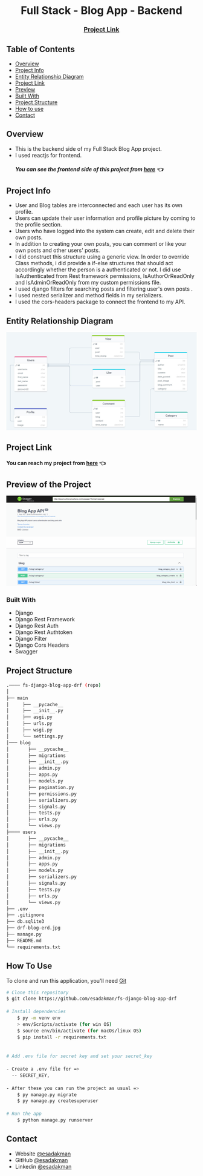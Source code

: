 <h1 align="center">Full Stack - Blog App - Backend</h1>

<div align="center">
  <h3>
    <a href="http://desad.pythonanywhere.com/">
      Project Link
    </a>
  </h3>
</div>

<!-- TABLE OF CONTENTS -->

## Table of Contents

- [Overview](#overview)
- [Project Info](#projectinfo)
- [Entity Relationship Diagram](#entity-relationship-diagram)
- [Project Link](#project-link)
- [Preview](#preview-of-the-project)
- [Built With](#built-with)
- [Project Structure](#project-structure)
- [How to use](#how-to-use)
- [Contact](#contact)

## Overview

- This is the backend side of my Full Stack Blog App project.
- I used reactjs for frontend.
  ##### You can see the frontend side of this project from [here](https://github.com/esadakman/fs-reactjs-blog-app) 👈

## Project Info

<ul>
    <li>User and Blog tables are interconnected and each user has its own profile.</li>
    <li>Users can update their user information and profile picture by coming to the profile section.</li>
    <li>Users who have logged into the system can create, edit and delete their own posts.</li>
    <li>In addition to creating your own posts, you can comment or like your own posts and other users' posts.</li> 
    <li>I did construct this structure using a generic view. In order to override Class methods, i did provide a if-else structures that should act accordingly whether the person is a authenticated or not. I did use IsAuthenticated from Rest framework permissions, IsAuthorOrReadOnly and IsAdminOrReadOnly from my custom permissions file.</li>
    <li>I used django filters for searching posts and filtering user's own posts .</li>
    <li>I used nested serializer and method fields in my serializers.</li>
    <li>I used the cors-headers package to connect the frontend to my API.</li>
</ul> 

<!-- ERD -->

## Entity Relationship Diagram

<img src="./drf-blog-erd.jpg" alt="erd" />

 <!-- OVERVIEW -->

## Project Link

#### You can reach my project from [here](http://desad.pythonanywhere.com/) 👈

## Preview of the Project

<img src="./blog-api-gif.gif" alt="erd" />

### Built With

<!-- This section should list any major frameworks that you built your project using. Here are a few examples.-->

- Django
- Django Rest Framework
- Django Rest Auth
- Django Rest Authtoken
- Django Filter
- Django Cors Headers
- Swagger

## Project Structure

```bash
.──── fs-django-blog-app-drf (repo)
│
├── main
│     ├── __pycache__
│     ├── __init__.py
│     ├── asgi.py
│     ├── urls.py
│     ├── wsgi.py
│     └── settings.py
│─── blog
│       ├── __pycache__
│       ├── migrations
│       ├── __init__.py
│       ├── admin.py
│       ├── apps.py
│       ├── models.py
│       ├── pagination.py
│       ├── permissions.py
│       ├── serializers.py
│       ├── signals.py
│       ├── tests.py
│       ├── urls.py
│       └── views.py
├──── users
│       ├── __pycache__
│       ├── migrations
│       ├── __init__.py
│       ├── admin.py
│       ├── apps.py
│       ├── models.py
│       ├── serializers.py
│       ├── signals.py
│       ├── tests.py
│       ├── urls.py
│       └── views.py
├── .env
├── .gitignore
├── db.sqlite3
├── drf-blog-erd.jpg
├── manage.py 
├── README.md 
└── requirements.txt

```

## How To Use

To clone and run this application, you'll need [Git](https://git-scm.com)

```bash
# Clone this repository
$ git clone https://github.com/esadakman/fs-django-blog-app-drf

# Install dependencies
    $ py -m venv env
    > env/Scripts/activate (for win OS)
    $ source env/bin/activate (for macOs/linux OS)
    $ pip install -r requirements.txt


# Add .env file for secret key and set your secret_key

- Create a .env file for =>
  -- SECRET_KEY,

- After these you can run the project as usual =>
    $ py manage.py migrate
    $ py manage.py createsuperuser

# Run the app
    $ python manage.py runserver
```

## Contact

- Website [@esadakman](https://esadakman.github.io/)
- GitHub [@esadakman](https://github.com/esadakman)
- Linkedin [@esadakman](https://www.linkedin.com/in/esadakman/)


<!-- https://i1.sndcdn.com/avatars-000653088231-tq43x8-t500x500.jpg

https://www.kindpng.com/picc/m/364-3647671_software-developer-computer-servers-web-others-software-developer.png

https://t3.ftcdn.net/jpg/03/68/27/70/360_F_368277003_kREZiZn0loWALjJA6ST9EXIYwJYHXwQ7.jpg

https://www.technopat.net/sosyal/eklenti/sadasdadsasd-jpg.899589/

# WORLD = 'world'
# ENVIRONMENT = 'environment'
# TECHNOLOGY = 'technology'
# DESIGN = 'design'
# CULTURE = 'culture'
# BUSINESS = 'business'
# POLITICS = 'politics'
# SOFTWARE = 'software'
# SCIENCE = 'science'
# HEALTH = 'health'
# STYLE = 'style'
# TRAVEL = 'travel'
# OTHER = 'other' -->